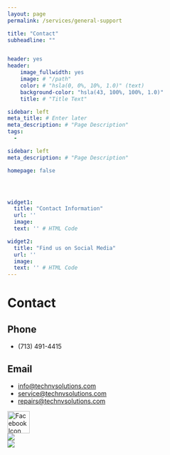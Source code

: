 ```yaml
---
layout: page
permalink: /services/general-support

title: "Contact"
subheadline: ""


header: yes
header:
    image_fullwidth: yes
    image: # "/path"
    color: # "hsla(0, 0%, 10%, 1.0)" (text)
    background-color: "hsla(43, 100%, 100%, 1.0)"
    title: # "Title Text"

sidebar: left
meta_title: # Enter later
meta_description: # "Page Description"
tags:
  - 

sidebar: left
meta_description: # "Page Description"

homepage: false




widget1:
  title: "Contact Information"
  url: ''
  image: 
  text: '' # HTML Code

widget2:
  title: "Find us on Social Media"
  url: ''
  image: 
  text: '' # HTML Code
---
```


# Contact

## Phone
- (713) 491-4415

## Email
- info@technvsolutions.com
- service@technvsolutions.com
- repairs@technvsolutions.com
<aside>
    <div>
    <img id="Facebook Icon"
        src="../assets/graphics/icons/Social/Facebook-Circle.svg"
        alt="Facebook Icon"
        width="50" height="auto"
        />
    <br />
    <img src="../assets/graphics/icons/Social/Instagram-logo.svg">
    <br />
    <img src="../assets/graphics/icons/Social/Twitter-logo.svg">
    </div>
</aside>
